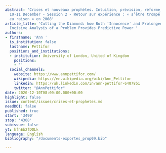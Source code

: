 ```yaml
---
abstract: 'Crises et nouveaux prophètes. Intuition, prévision, réforme, Paris IAS,
  10-11 December - Session 2 - Retour sur expérience : « s’être trompé » et « avoir
  eu raison » en 2008'
article_title: 'Cutting the Diamond: how Both ‘Innocence’ and Prolonged, Deep and
  Incisive Analysis of a Problem Provides Predictive Power '
authors:
- firstname: 'Ann '
  is_institution: false
  lastname: Pettifor
  positions_and_institutions:
  - institution: University of London, United of Kingdom
    positions:
    - ''
  social_channels:
    website: https://www.annpettifor.com/
    wikipedia: https://en.wikipedia.org/wiki/Ann_Pettifor
    linkedin: https://uk.linkedin.com/in/ann-pettifor-64078b1
    twitter: "@AnnPettifor"
date: 2020-12-10T08:00:00.000+00:00
highlight: false
issue: content/issues/crises-et-prophetes.md
needDOI: false
published: true
start: '3490'
stop: '4308'
subissue: false
yt: kfhEb2fDQLk
language: English
bibliography: "/documents-exportes_prop09.bib"

---
```

<Youtube yt="kfhEb2fDQLk" caption="Cutting the diamond: how both ‘innocence’ and prolonged, deep and incisive analysis of a problem provides predictive power " start="3490" stop="4308"></Youtube>